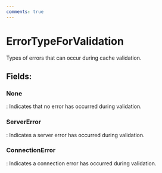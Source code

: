 ```yaml
---
comments: true
---
```

# ErrorTypeForValidation

Types of errors that can occur during cache validation. 

## **Fields**:
### **None**
: Indicates that no error has occurred during validation. 
### **ServerError**
: Indicates a server error has occurred during validation. 
### **ConnectionError**
: Indicates a connection error has occurred during validation. 